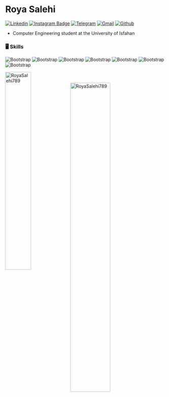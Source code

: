 # Roya Salehi

[![Linkedin](https://img.shields.io/badge/-LinkedIn-blue?style=flat&logo=Linkedin&logoColor=white)](https://www.linkedin.com/in/roya-salehi-878925253/)
[![Instagram Badge](https://img.shields.io/badge/-Instagram-EF1ABD?logo=instagram&logoColor=white&link=https://instagram.com/roya_slh_/)](https://www.instagram.com/roya_slh_/)
[![Telegram](https://img.shields.io/badge/-Telegram-31C8FF?style=flat&logo=Telegram&logoColor=white)](https://t.me/RoyaSlh)
[![Gmail](https://img.shields.io/badge/-Gmail-ED0E0E?style=flat&logo=Gmail&logoColor=white)](mailto:roya.salehi789@gmail.com)
[![Github](https://img.shields.io/github/followers/RoyaSalehi789?label=Follow&style=social)](https://github.com/RoyaSalehi789)

- Computer Engineering student at the University of Isfahan


### 🖥 Skills

![Bootstrap](https://img.shields.io/badge/-C++-B2A7BA?style=flat-square&logo=C&logoColor=white&color=4e4e4e)
![Bootstrap](https://img.shields.io/badge/-Kotlin-05122A?style=flat-square&logo=kotlin&logoColor=white&color=6E3BF7)
![Bootstrap](https://img.shields.io/badge/-Android_Studio-05122A?style=flat-square&logo=androidstudio&logoColor=white&color=2AC643)
![Bootstrap](https://img.shields.io/badge/-HTML-05122A?style=flat-square&logo=html5&logoColor=white&color=E13232)
![Bootstrap](https://img.shields.io/badge/-CSS-05122A?style=flat-square&logo=css3&color=155AFF)
![Bootstrap](https://img.shields.io/badge/-JavaScript-05122A?style=flat-square&logo=javascript&logoColor=black&color=F8EA0E)
![Bootstrap](https://img.shields.io/badge/-Java-05122A?style=flat-square&logo=java&logoColor=white&color=b64f14)


<div>
 <div>
  <img width="40%" align="left" src="https://github-readme-stats.vercel.app/api/top-langs?username=RoyaSalehi789&show_icons=true&locale=en&layout=compact" alt="RoyaSalehi789" />
  <br></br>
  <img width="50%"  src="https://github-readme-streak-stats.herokuapp.com/?user=RoyaSalehi789&" alt="RoyaSalehi789" />
</div>
</div>
</div>
